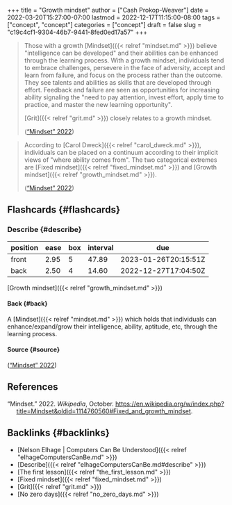 +++
title = "Growth mindset"
author = ["Cash Prokop-Weaver"]
date = 2022-03-20T15:27:00-07:00
lastmod = 2022-12-17T11:15:00-08:00
tags = ["concept", "concept"]
categories = ["concept"]
draft = false
slug = "c19c4cf1-9304-46b7-9441-8fed0ed17a57"
+++

> Those with a growth [Mindset]({{< relref "mindset.md" >}}) believe "intelligence can be developed" and their abilities can be enhanced through the learning process. With a growth mindset, individuals tend to embrace challenges, persevere in the face of adversity, accept and learn from failure, and focus on the process rather than the outcome. They see talents and abilities as skills that are developed through effort. Feedback and failure are seen as opportunities for increasing ability signaling the "need to pay attention, invest effort, apply time to practice, and master the new learning opportunity".
>
> [Grit]({{< relref "grit.md" >}}) closely relates to a growth mindset.
>
> (<a href="#citeproc_bib_item_1">“Mindset” 2022</a>)

<!--quoteend-->

> According to [Carol Dweck]({{< relref "carol_dweck.md" >}}), individuals can be placed on a continuum according to their implicit views of "where ability comes from". The two categorical extremes are [Fixed mindset]({{< relref "fixed_mindset.md" >}}) and [Growth mindset]({{< relref "growth_mindset.md" >}}).
>
> (<a href="#citeproc_bib_item_1">“Mindset” 2022</a>)


## Flashcards {#flashcards}


### Describe {#describe}

| position | ease | box | interval | due                  |
|----------|------|-----|----------|----------------------|
| front    | 2.95 | 5   | 47.89    | 2023-01-26T20:15:51Z |
| back     | 2.50 | 4   | 14.60    | 2022-12-27T17:04:50Z |

[Growth mindset]({{< relref "growth_mindset.md" >}})


#### Back {#back}

A [Mindset]({{< relref "mindset.md" >}}) which holds that individuals can enhance/expand/grow their intelligence, ability, aptitude, etc, through the learning process.


#### Source {#source}

(<a href="#citeproc_bib_item_1">“Mindset” 2022</a>)

## References

<style>.csl-entry{text-indent: -1.5em; margin-left: 1.5em;}</style><div class="csl-bib-body">
  <div class="csl-entry"><a id="citeproc_bib_item_1"></a>“Mindset.” 2022. <i>Wikipedia</i>, October. <a href="https://en.wikipedia.org/w/index.php?title=Mindset&oldid=1114760560#Fixed_and_growth_mindset">https://en.wikipedia.org/w/index.php?title=Mindset&#38;oldid=1114760560#Fixed_and_growth_mindset</a>.</div>
</div>


## Backlinks {#backlinks}

-   [Nelson Elhage | Computers Can Be Understood]({{< relref "elhageComputersCanBe.md" >}})
-   [Describe]({{< relref "elhageComputersCanBe.md#describe" >}})
-   [The first lesson]({{< relref "the_first_lesson.md" >}})
-   [Fixed mindset]({{< relref "fixed_mindset.md" >}})
-   [Grit]({{< relref "grit.md" >}})
-   [No zero days]({{< relref "no_zero_days.md" >}})
